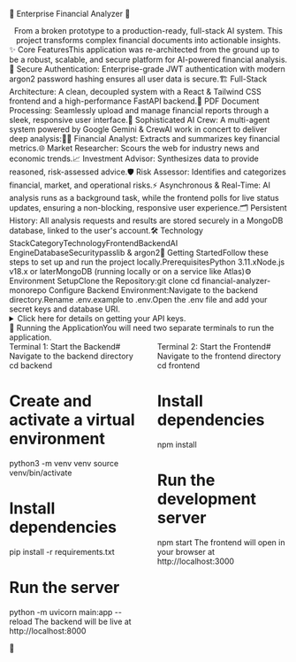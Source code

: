 🚀 Enterprise Financial Analyzer 🚀<div align="center">From a broken prototype to a production-ready, full-stack AI system. This project transforms complex financial documents into actionable insights.</div>✨ Core FeaturesThis application was re-architected from the ground up to be a robust, scalable, and secure platform for AI-powered financial analysis.🔐 Secure Authentication: Enterprise-grade JWT authentication with modern argon2 password hashing ensures all user data is secure.🏗️ Full-Stack Architecture: A clean, decoupled system with a React & Tailwind CSS frontend and a high-performance FastAPI backend.📄 PDF Document Processing: Seamlessly upload and manage financial reports through a sleek, responsive user interface.🤖 Sophisticated AI Crew: A multi-agent system powered by Google Gemini & CrewAI work in concert to deliver deep analysis:🕵️‍♂️ Financial Analyst: Extracts and summarizes key financial metrics.🌐 Market Researcher: Scours the web for industry news and economic trends.📈 Investment Advisor: Synthesizes data to provide reasoned, risk-assessed advice.🛡️ Risk Assessor: Identifies and categorizes financial, market, and operational risks.⚡ Asynchronous & Real-Time: AI analysis runs as a background task, while the frontend polls for live status updates, ensuring a non-blocking, responsive user experience.🗂️ Persistent History: All analysis requests and results are stored securely in a MongoDB database, linked to the user's account.🛠️ Technology StackCategoryTechnologyFrontendBackendAI EngineDatabaseSecuritypasslib & argon2🏁 Getting StartedFollow these steps to set up and run the project locally.PrerequisitesPython 3.11.xNode.js v18.x or laterMongoDB (running locally or on a service like Atlas)⚙️ Environment SetupClone the Repository:git clone <your-repository-url>
cd financial-analyzer-monorepo
Configure Backend Environment:Navigate to the backend directory.Rename .env.example to .env.Open the .env file and add your secret keys and database URI.<details><summary>Click here for details on getting your API keys.</summary>GEMINI_API_KEY: Get from Google AI Studio. Crucially, ensure the Vertex AI API is enabled in your Google Cloud project.SERPER_API_KEY: Get a free key from Serper.dev.SECRET_KEY: Generate a secure key by running openssl rand -hex 32 in your terminal.</details>🚀 Running the ApplicationYou will need two separate terminals to run the application.<div style="display: flex; gap: 2rem;"><div style="flex: 1;">Terminal 1: Start the Backend# Navigate to the backend directory
cd backend

# Create and activate a virtual environment
python3 -m venv venv
source venv/bin/activate

# Install dependencies
pip install -r requirements.txt

# Run the server
python -m uvicorn main:app --reload
The backend will be live at http://localhost:8000</div><div style="flex: 1;">Terminal 2: Start the Frontend# Navigate to the frontend directory
cd frontend

# Install dependencies
npm install

# Run the development server
npm start
The frontend will open in your browser at http://localhost:3000</div></div>🎯 
